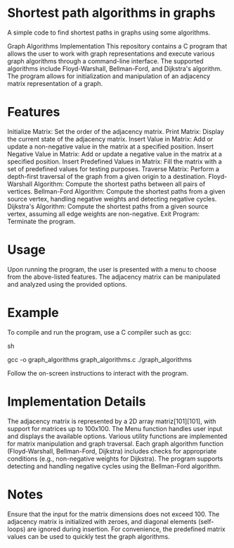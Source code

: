 # Shortest path algorithms in graphs
A simple code to find shortest paths in graphs using some algorithms.

Graph Algorithms Implementation
This repository contains a C program that allows the user to work with graph representations and execute various graph algorithms through a command-line interface. The supported algorithms include Floyd-Warshall, Bellman-Ford, and Dijkstra's algorithm. The program allows for initialization and manipulation of an adjacency matrix representation of a graph.

# Features

Initialize Matrix: Set the order of the adjacency matrix.
Print Matrix: Display the current state of the adjacency matrix.
Insert Value in Matrix: Add or update a non-negative value in the matrix at a specified position.
Insert Negative Value in Matrix: Add or update a negative value in the matrix at a specified position.
Insert Predefined Values in Matrix: Fill the matrix with a set of predefined values for testing purposes.
Traverse Matrix: Perform a depth-first traversal of the graph from a given origin to a destination.
Floyd-Warshall Algorithm: Compute the shortest paths between all pairs of vertices.
Bellman-Ford Algorithm: Compute the shortest paths from a given source vertex, handling negative weights and detecting negative cycles.
Dijkstra's Algorithm: Compute the shortest paths from a given source vertex, assuming all edge weights are non-negative.
Exit Program: Terminate the program.

# Usage
Upon running the program, the user is presented with a menu to choose from the above-listed features. The adjacency matrix can be manipulated and analyzed using the provided options.

# Example

To compile and run the program, use a C compiler such as gcc:

sh

gcc -o graph_algorithms graph_algorithms.c
./graph_algorithms

Follow the on-screen instructions to interact with the program.

# Implementation Details

The adjacency matrix is represented by a 2D array matriz[101][101], with support for matrices up to 100x100.
The Menu function handles user input and displays the available options.
Various utility functions are implemented for matrix manipulation and graph traversal.
Each graph algorithm function (Floyd-Warshall, Bellman-Ford, Dijkstra) includes checks for appropriate conditions (e.g., non-negative weights for Dijkstra).
The program supports detecting and handling negative cycles using the Bellman-Ford algorithm.

# Notes

Ensure that the input for the matrix dimensions does not exceed 100.
The adjacency matrix is initialized with zeroes, and diagonal elements (self-loops) are ignored during insertion.
For convenience, the predefined matrix values can be used to quickly test the graph algorithms.
